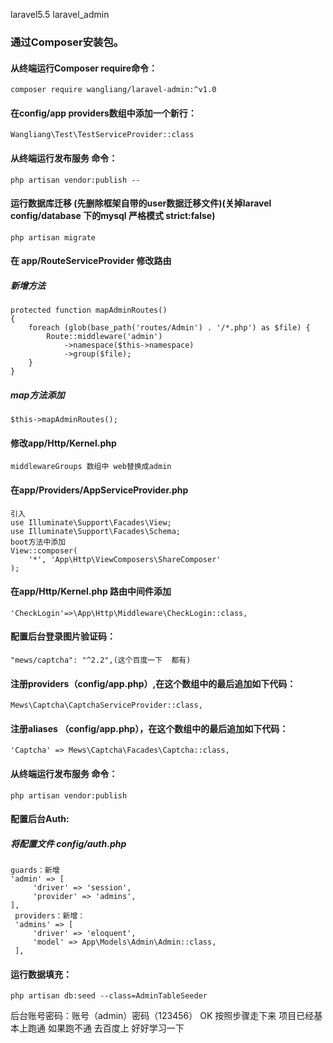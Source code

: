 laravel5.5 laravel_admin
### 通过Composer安装包。

#### 从终端运行Composer require命令：
```
composer require wangliang/laravel-admin:^v1.0
```
#### 在config/app    providers数组中添加一个新行：
```
Wangliang\Test\TestServiceProvider::class
```
#### 从终端运行发布服务 命令：
```
php artisan vendor:publish --  
```
#### 运行数据库迁移 (先删除框架自带的user数据迁移文件)(关掉laravel config/database 下的mysql 严格模式 strict:false)
```
php artisan migrate
```
#### 在 app/RouteServiceProvider 修改路由
##### 新增方法
```
protected function mapAdminRoutes()
{
    foreach (glob(base_path('routes/Admin') . '/*.php') as $file) {
        Route::middleware('admin')
            ->namespace($this->namespace)
            ->group($file);
    }
}
```
##### map方法添加
```
$this->mapAdminRoutes();
```
#### 修改app/Http/Kernel.php
```
middlewareGroups 数组中 web替换成admin
```
#### 在app/Providers/AppServiceProvider.php 
```
引入
use Illuminate\Support\Facades\View;
use Illuminate\Support\Facades\Schema;
boot方法中添加
View::composer(
    '*', 'App\Http\ViewComposers\ShareComposer'
);
```
#### 在app/Http/Kernel.php 路由中间件添加
```
'CheckLogin'=>\App\Http\Middleware\CheckLogin::class,
```
#### 配置后台登录图片验证码：
```
"mews/captcha": "^2.2",(这个百度一下  都有)
```
#### 注册providers（config/app.php）,在这个数组中的最后追加如下代码：
```
Mews\Captcha\CaptchaServiceProvider::class,
```
#### 注册aliases （config/app.php），在这个数组中的最后追加如下代码：
```
'Captcha' => Mews\Captcha\Facades\Captcha::class,
```
#### 从终端运行发布服务 命令：
```
php artisan vendor:publish
```
#### 配置后台Auth:
##### 将配置文件 config/auth.php 
```
guards：新增
'admin' => [
     'driver' => 'session',
     'provider' => 'admins',
],
 providers：新增：
 'admins' => [
     'driver' => 'eloquent',
     'model' => App\Models\Admin\Admin::class,
 ],
 ```
 #### 运行数据填充：
 ```
 php artisan db:seed --class=AdminTableSeeder
 ```
后台账号密码：账号（admin）密码（123456）
OK 按照步骤走下来  项目已经基本上跑通  如果跑不通  去百度上  好好学习一下
